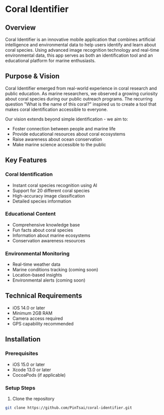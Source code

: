 # Coral Identifier

## Overview
Coral Identifier is an innovative mobile application that combines artificial intelligence and environmental data to help users identify and learn about coral species.
Using advanced image recognition technology and real-time environmental data, this app serves as both an identification tool and an educational platform for marine enthusiasts.


## Purpose & Vision
Coral Identifier emerged from real-world experience in coral research and public education. 
As marine researchers, we observed a growing curiosity about coral species during our public outreach programs. 
The recurring question "What is the name of this coral?" inspired us to create a tool that makes coral identification accessible to everyone.

Our vision extends beyond simple identification - we aim to:
- Foster connection between people and marine life
- Provide educational resources about coral ecosystems
- Raise awareness about ocean conservation
- Make marine science accessible to the public

## Key Features

### Coral Identification
- Instant coral species recognition using AI
- Support for 20 different coral species
- High-accuracy image classification
- Detailed species information

### Educational Content
- Comprehensive knowledge base
- Fun facts about coral species
- Information about marine ecosystems
- Conservation awareness resources

### Environmental Monitoring
- Real-time weather data
- Marine conditions tracking (coming soon)
- Location-based insights
- Environmental alerts (coming soon)

## Technical Requirements
- iOS 14.0 or later
- Minimum 2GB RAM
- Camera access required
- GPS capability recommended

## Installation

### Prerequisites
- iOS 15.0 or later
- Xcode 13.0 or later
- CocoaPods (if applicable)

### Setup Steps
1. Clone the repository
```bash
git clone https://github.com/PinTsai/coral-identifier.git
